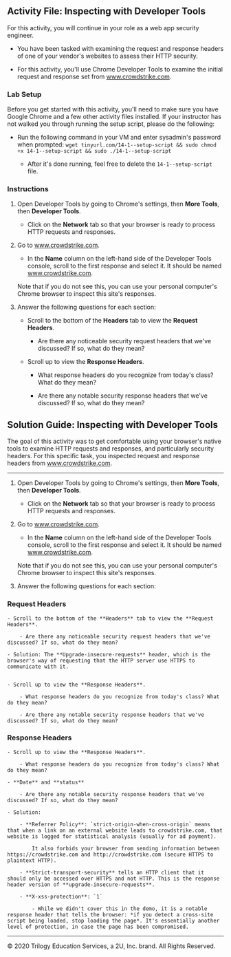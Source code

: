 ## Activity File: Inspecting with Developer Tools

For this activity, you will continue in your role as a web app security engineer.

- You have been tasked with examining the request and response headers of one of your vendor's websites to assess their HTTP security.

- For this activity, you'll use Chrome Developer Tools to examine the initial request and response set from www.crowdstrike.com.

### Lab Setup

Before you get started with this activity, you'll need to make sure you have Google Chrome and a few other activity files installed. If your instructor has not walked you through running the setup script, please do the following:

- Run the following command in your VM and enter sysadmin's password when prompted: `wget tinyurl.com/14-1--setup-script && sudo chmod +x 14-1--setup-script && sudo ./14-1--setup-script`

    - After it's done running, feel free to delete the `14-1--setup-script` file.

### Instructions

1. Open Developer Tools by going to Chrome's settings, then **More Tools**, then **Developer Tools**.

    - Click on the **Network** tab so that your browser is ready to process HTTP requests and responses.

2. Go to www.crowdstrike.com.

    - In the **Name** column on the left-hand side of the Developer Tools console, scroll to the first response and select it. It should be named www.crowdstrike.com.

    Note that if you do not see this, you can use your personal computer's Chrome browser to inspect this site's responses.

3. Answer the following questions for each section:

    - Scroll to the bottom of the **Headers** tab to view the **Request Headers**.

        - Are there any noticeable security request headers that we've discussed? If so, what do they mean?

    - Scroll up to view the **Response Headers**.

        - What response headers do you recognize from today's class? What do they mean? 

        - Are there any notable security response headers that we've discussed? If so, what do they mean? 

## Solution Guide: Inspecting with Developer Tools

The goal of this activity was to get comfortable using your browser's native tools to examine HTTP requests and responses, and particularly security headers. For this specific task, you inspected request and response headers from www.crowdstrike.com.

---
1. Open Developer Tools by going to Chrome's settings, then **More Tools**, then **Developer Tools**.

    - Click on the **Network** tab so that your browser is ready to process HTTP requests and responses.

2. Go to www.crowdstrike.com.

    - In the **Name** column on the left-hand side of the Developer Tools console, scroll to the first response and select it. It should be named www.crowdstrike.com.

    Note that if you do not see this, you can use your personal computer's Chrome browser to inspect this site's responses.

3. Answer the following questions for each section:

### Request Headers

    - Scroll to the bottom of the **Headers** tab to view the **Request Headers**.

        - Are there any noticeable security request headers that we've discussed? If so, what do they mean?

    - Solution: The **Upgrade-insecure-requests** header, which is the browser's way of requesting that the HTTP server use HTTPS to communicate with it.


    - Scroll up to view the **Response Headers**.

        - What response headers do you recognize from today's class? What do they mean? 

        - Are there any notable security response headers that we've discussed? If so, what do they mean? 

### Response Headers

    - Scroll up to view the **Response Headers**.

        - What response headers do you recognize from today's class? What do they mean? 

    - **Date** and **status**

        - Are there any notable security response headers that we've discussed? If so, what do they mean? 

    - Solution:

        - **Referrer Policy**: `strict-origin-when-cross-origin` means that when a link on an external website leads to crowdstrike.com, that website is logged for statistical analysis (usually for ad payment). 
        
            It also forbids your browser from sending information between https://crowdstrike.com and http://crowdstrike.com (secure HTTPS to plaintext HTTP).

        - **Strict-transport-security** tells an HTTP client that it should only be accessed over HTTPS and not HTTP. This is the response header version of **upgrade-insecure-requests**.

        - **X-xss-protection**: `1`

            - While we didn't cover this in the demo, it is a notable response header that tells the browser: *if you detect a cross-site script being loaded, stop loading the page*. It's essentially another level of protection, in case the page has been compromised.

---

© 2020 Trilogy Education Services, a 2U, Inc. brand. All Rights Reserved.
